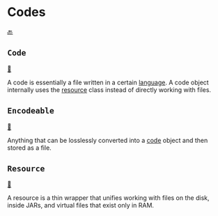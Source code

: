 # Codes

[:back:](readme.md)

## `Code`

[:scroll:](../lang/Code.java)

A code is essentially a file written in a certain [language](#language). A code object internally uses the [resource](#resource) class instead of directly working with files.

## `Encodeable`

[:scroll:](../lang/Encodeable.java)

Anything that can be losslessly converted into a [code](#code) object and then stored as a file.

## `Resource`

[:scroll:](../io/Resource.java.java)

A resource is a thin wrapper that unifies working with files on the disk, inside JARs, and virtual files that exist only in RAM.
